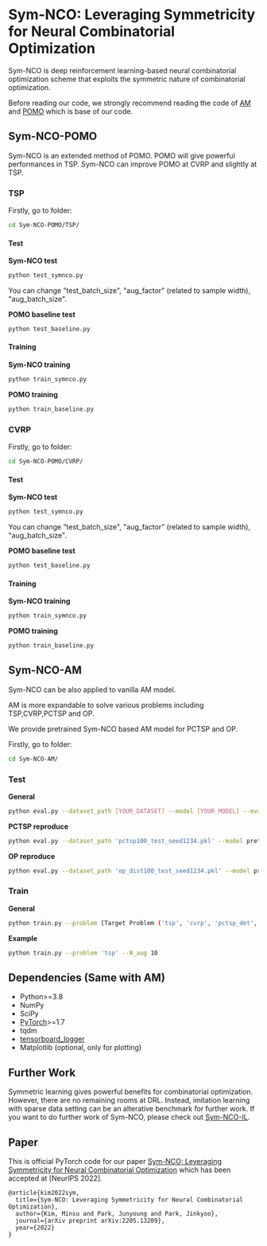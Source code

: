 # Sym-NCO: Leveraging Symmetricity for Neural Combinatorial Optimization 

Sym-NCO is deep reinforcement learning-based neural combinatorial optimization scheme that exploits the symmetric nature of combinatorial optimization. 

Before reading our code, we strongly recommend reading the code of [AM](https://github.com/wouterkool/attention-learn-to-route) and [POMO](https://github.com/yd-kwon/POMO/tree/master/NEW_py_ver) which is base of our code. 


## Sym-NCO-POMO

Sym-NCO is an extended method of POMO. POMO will give powerful performances in TSP. Sym-NCO can improve POMO at CVRP and slightly at TSP. 

### TSP

Firstly, go to folder:
```bash
cd Sym-NCO-POMO/TSP/
```

#### Test




**Sym-NCO test**
```bash
python test_symnco.py
```

You can change "test_batch_size", "aug_factor" (related to sample width), "aug_batch_size". 

**POMO baseline test**
```bash
python test_baseline.py
```


#### Training

**Sym-NCO training**
```bash
python train_symnco.py
```

**POMO training**
```bash
python train_baseline.py
```

### CVRP

Firstly, go to folder:
```bash
cd Sym-NCO-POMO/CVRP/
```

#### Test




**Sym-NCO test**
```bash
python test_symnco.py
```

You can change "test_batch_size", "aug_factor" (related to sample width), "aug_batch_size". 

**POMO baseline test**
```bash
python test_baseline.py
```


#### Training

**Sym-NCO training**
```bash
python train_symnco.py
```

**POMO training**
```bash
python train_baseline.py
```

## Sym-NCO-AM

Sym-NCO can be also applied to vanilla AM model. 

AM is more expandable to solve various problems including TSP,CVRP,PCTSP and OP.

We provide pretrained Sym-NCO based AM model for PCTSP and OP. 


Firstly, go to folder:
```bash
cd Sym-NCO-AM/
```

### Test

**General**
```bash
python eval.py --dataset_path [YOUR_DATASET] --model [YOUR_MODEL] --eval_batch_size [YOUR BATCH SIZE] -- augment [SAMPLE WIDTH]
```

**PCTSP reproduce**
```bash
python eval.py --dataset_path 'pctsp100_test_seed1234.pkl' --model pretrained_model/pctsp_100/epoch-99.pt 
```

**OP reproduce**
```bash
python eval.py --dataset_path 'op_dist100_test_seed1234.pkl' --model pretrained_model/op_100/epoch-99.pt 
```

### Train

**General**
```bash
python train.py --problem [Target Problem ('tsp', 'cvrp', 'pctsp_det', 'op')] --N_aug [L: problem symmetric width]
```

**Example**

```bash
python train.py --problem 'tsp' --N_aug 10 
```

## Dependencies (Same with AM)

* Python>=3.8
* NumPy
* SciPy
* [PyTorch](http://pytorch.org/)>=1.7
* tqdm
* [tensorboard_logger](https://github.com/TeamHG-Memex/tensorboard_logger)
* Matplotlib (optional, only for plotting)


## Further Work

Symmetric learning gives powerful benefits for combinatorial optimization. However, there are no remaining rooms at DRL. Instead, imitation learning with sparse data setting can be an alterative benchmark for further work. 
If you want to do further work of Sym-NCO, please check out [Sym-NCO-IL](https://github.com/alstn12088/Sym-NCO-IL). 



## Paper
This is official PyTorch code for our paper [Sym-NCO: Leveraging Symmetricity for Neural Combinatorial Optimization](https://openreview.net/forum?id=kHrE2vi5Rvs) which has been accepted at [NeurIPS 2022].

```
@article{kim2022sym,
  title={Sym-NCO: Leveraging Symmetricity for Neural Combinatorial Optimization},
  author={Kim, Minsu and Park, Junyoung and Park, Jinkyoo},
  journal={arXiv preprint arXiv:2205.13209},
  year={2022}
}
```


